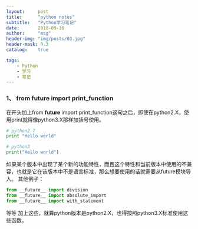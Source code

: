 ```yaml
---
layout:     post
title:      "python notes"
subtitle:   "Python学习笔记"
date:       2018-09-18
author:     "msg"
header-img: "img/posts/03.jpg"
header-mask: 0.3
catalog:    true

tags:
    - Python
    - 学习
    - 笔记
---
```


### 1、 from __future__ import print_function

在开头加上from __future__ import print_function这句之后，即使在python2.X，使用print就得像python3.X那样加括号使用。
```python
# python2.7
print "Hello world"

# python3
print("Hello world")
```
如果某个版本中出现了某个新的功能特性，而且这个特性和当前版本中使用的不兼容，也就是它在该版本中不是语言标准，那么想要使用的话就需要从future模块导入。
其他例子： 
```python
from __future__ import division 
from __future__ import absolute_import 
from __future__ import with_statement
 ```
等等
加上这些，就算python版本是python2.X，也得按照python3.X标准使用这些函数。
